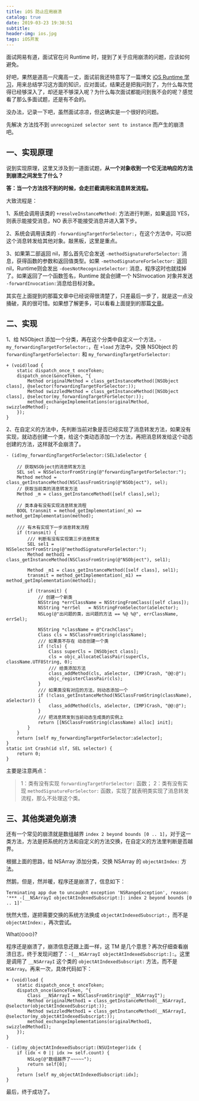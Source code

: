 ```yaml
---
title: iOS 防止应用崩溃
catalog: true
date: 2019-03-23 19:38:51
subtitle:
header-img: ios.jpg
tags: iOS开发
---
```

面试网易有道，面试官在问 Runtime 时，提到了关于应用崩溃的问题，应该如何避免。

好吧，果然是道高一尺魔高一丈，面试前我还特意写了一篇博文 [iOS Runtime 学习](https://www.jianshu.com/p/86b8b3ee012f)，用来总结学习这方面的知识，应对面试，结果还是把我问到了，为什么每次觉得已经够深入了，却还是不够深入呢？为什么每次面试都能问到我不会的呢？感觉看了那么多面试题，还是有不会的。

没办法，记录一下吧，虽然面试凉凉，但这确实是一个很好的问题。

先解决 方法找不到 `unrecognized selector sent to instance` 而产生的崩溃吧。

## 一、实现原理
说到实现原理，这里又涉及到一道面试题，**从一个对象收到一个它无法响应的方法到崩溃之间发生了什么？**

**答：当一个方法找不到的时候，会走拦截调用和消息转发流程。**

大致流程是：

1、系统会调用该类的 `+resolveInstanceMethod:` 方法进行判断，如果返回 YES， 则表示能接受消息，NO 表示不能接受消息并进入第下步。

2、系统会调用该类的 `-forwardingTargetForSelector:`，在这个方法中，可以把这个消息转发给其他对象。敲黑板，这里是重点。

3、如果第二部返回 nil，那么首先它会发送 `-methodSignatureForSelector:` 消息，获得函数的参数和返回值类型。如果 `-methodSignatureForSelector:` 返回nil，Runtime则会发出 `-doesNotRecognizeSelector:` 消息，程序这时也就挂掉了。如果返回了一个函数签名，Runtime 就会创建一个 NSInvocation 对象并发送 `-forwardInvocation:`消息给目标对象。

其实在上面提到的那篇文章中已经说得很清楚了，只差最后一步了，就是这一点没捅破，真的很可惜。如果想了解更多，可以看看上面提到的那篇[文章]((https://www.jianshu.com/p/86b8b3ee012f))。

## 二、实现

1、给 NSObject 添加一个分类，再在这个分类中自定义一个方法，`-my_forwardingTargetForSelector:`，在 `+load` 方法中，交换 NSObject 的 `forwardingTargetForSelector:` 和 `my_forwardingTargetForSelector:`
```
+ (void)load {
    static dispatch_once_t onceToken;
    dispatch_once(&onceToken, ^{
        Method originalMethod = class_getInstanceMethod([NSObject class], @selector(forwardingTargetForSelector:));
        Method swizzledMethod = class_getInstanceMethod([NSObject class], @selector(my_forwardingTargetForSelector:));
        method_exchangeImplementations(originalMethod, swizzledMethod);
    });
}
```

2、在自定义的方法中，先判断当前对象是否已经实现了消息转发方法，如果没有实现，就动态创建一个类，给这个类动态添加一个方法，再把消息转发给这个动态创建的方法，这样就不会崩溃了。
```
- (id)my_forwardingTargetForSelector:(SEL)aSelector {
    
    // 获取NSObject的消息转发方法
    SEL sel = NSSelectorFromString(@"forwardingTargetForSelector:");
    Method method = class_getInstanceMethod(NSClassFromString(@"NSObject"), sel);
    // 获取当前类的消息转发方法
    Method _m = class_getInstanceMethod([self class],sel);
    
    // 类本身有没有实现消息转发流程
    BOOL transmit = method_getImplementation(_m) == method_getImplementation(method);
    
    /// 有木有实现下一步消息转发流程
    if (transmit) {
        /// 判断有没有实现第三步消息转发
        SEL sel1 = NSSelectorFromString(@"methodSignatureForSelector:");
        Method method1 = class_getInstanceMethod(NSClassFromString(@"NSObject"), sel1);
        
        Method _m1 = class_getInstanceMethod([self class], sel1);
        transmit = method_getImplementation(_m1) == method_getImplementation(method1);
        
        if (transmit) {
            // 创建一个新类
            NSString *errClassName = NSStringFromClass([self class]);
            NSString *errSel   = NSStringFromSelector(aSelector);
            NSLog(@"出问题的类，出问题的方法 == %@ %@", errClassName, errSel);
            
            NSString *className = @"CrachClass";
            Class cls = NSClassFromString(className);
            /// 如果类不存在 动态创建一个类
            if (!cls) {
                Class superCls = [NSObject class];
                cls = objc_allocateClassPair(superCls, className.UTF8String, 0);
                /// 给类添加方法
                class_addMethod(cls, aSelector, (IMP)Crash, "@@:@");
                objc_registerClassPair(cls);
            }
            /// 如果类没有对应的方法，则动态添加一个
            if (!class_getInstanceMethod(NSClassFromString(className), aSelector)) {
                class_addMethod(cls, aSelector, (IMP)Crash, "@@:@");
            }
            /// 把消息转发到当前动态生成类的实例上
            return [[NSClassFromString(className) alloc] init];
        }
    }
    return [self my_forwardingTargetForSelector:aSelector];
}
static int Crash(id slf, SEL selector) {
    return 0;
}
```

主要是注意两点：
>1：类有没有实现 `forwardingTargetForSelector:` 函数；
2：类有没有实现 `methodSignatureForSelector:` 函数，实现了就表明类实现了消息转发流程，那么不处理这个类。

## 三、其他类避免崩溃
还有一个常见的崩溃就是数组越界 `index 2 beyond bounds [0 .. 1]`，对于这一类方法，方法是把系统的方法和自定义的方法交换，在自定义的方法里判断是否越界。

根据上面的思路，给 NSArray 添加分类，交换 NSArray 的 `objectAtIndex:` 方法。

然鹅，但是，然并暖，程序还是崩溃了，信息如下：
```
Terminating app due to uncaught exception 'NSRangeException', reason: '*** -[__NSArrayI objectAtIndexedSubscript:]: index 2 beyond bounds [0 .. 1]'
```
恍然大悟，遂把需要交换的系统方法换成 `objectAtIndexedSubscript:`，而不是 `objectAtIndex:`，再次尝试。

What(⊙o⊙)?

程序还是崩溃了，崩溃信息还跟上面一样，这 TM 是几个意思？再次仔细查看崩溃日志，终于发现问题了：`-[__NSArrayI objectAtIndexedSubscript:]:`。这里是调用了 `__NSArrayI` 这个类的 `objectAtIndexedSubscript:` 方法，而不是 `NSArray`。再来一次，具体代码如下：
```
+ (void)load {
    static dispatch_once_t onceToken;
    dispatch_once(&onceToken, ^{
        Class __NSArrayI = NSClassFromString(@"__NSArrayI");
        Method originalMethod1 = class_getInstanceMethod(__NSArrayI, @selector(objectAtIndexedSubscript:));
        Method swizzledMethod1 = class_getInstanceMethod(__NSArrayI, @selector(my_objectAtIndexedSubscript:));
        method_exchangeImplementations(originalMethod1, swizzledMethod1);
    });
}

- (id)my_objectAtIndexedSubscript:(NSUInteger)idx {
    if (idx < 0 || idx >= self.count) {
        NSLog(@"数组越界了~~~~~");
        return self[0];
    }
    return [self my_objectAtIndexedSubscript:idx];
}
```
最后，终于成功了。